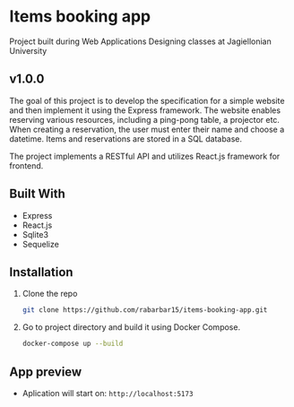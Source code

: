 # Items booking app   

Project built during Web Applications Designing classes at Jagiellonian University   

## v1.0.0    

The goal of this project is to develop the specification for a simple website and then implement it using the Express framework. The website enables reserving various resources, including a ping-pong table,
a projector etc. When creating a reservation, the user must enter their name and choose a datetime. Items and reservations are stored in a SQL database.   

The project implements a RESTful API and utilizes React.js framework for frontend.   

## Built With   

* Express   
* React.js   
* Sqlite3   
* Sequelize    

## Installation    

1. Clone the repo
   
   ```sh
   git clone https://github.com/rabarbar15/items-booking-app.git
   ```   
3. Go to project directory and build it using Docker Compose.
     
   ```sh
   docker-compose up --build
   ```    

## App preview   

* Aplication will start on: `http://localhost:5173`
   

